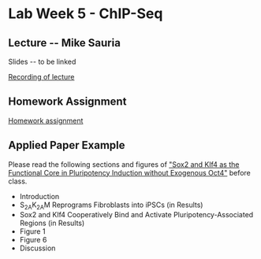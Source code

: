 # Lab Week 5 - ChIP-Seq

## Lecture -- Mike Sauria

Slides -- to be linked

[Recording of lecture](https://livejohnshopkins.sharepoint.com/:v:/s/qbb2021/EfRsg8kSyFdIpt-jSWdtseoBbgDa5eOQDmOSTLCupB-c3A?e=CBl8JX)

## Homework Assignment

[Homework assignment](https://bxlab.github.io/cmdb-quantbio/assignments/lab/ChIP-seq/assignment/)

## Applied Paper Example

Please read the following sections and figures of ["Sox2 and Klf4 as the Functional Core in Pluripotency Induction without Exogenous Oct4"](https://pubmed.ncbi.nlm.nih.gov/31722212/) before class.

<ul>
  <li>Introduction</li>
  <li>S<sub>2A</sub>K<sub>2A</sub>M Reprograms Fibroblasts into iPSCs (in Results)</li>
  <li>Sox2 and Klf4 Cooperatively Bind and Activate Pluripotency-Associated Regions (in Results)</li>
  <li>Figure 1</li>
  <li>Figure 6</li>
  <li>Discussion</li>
</ul>
